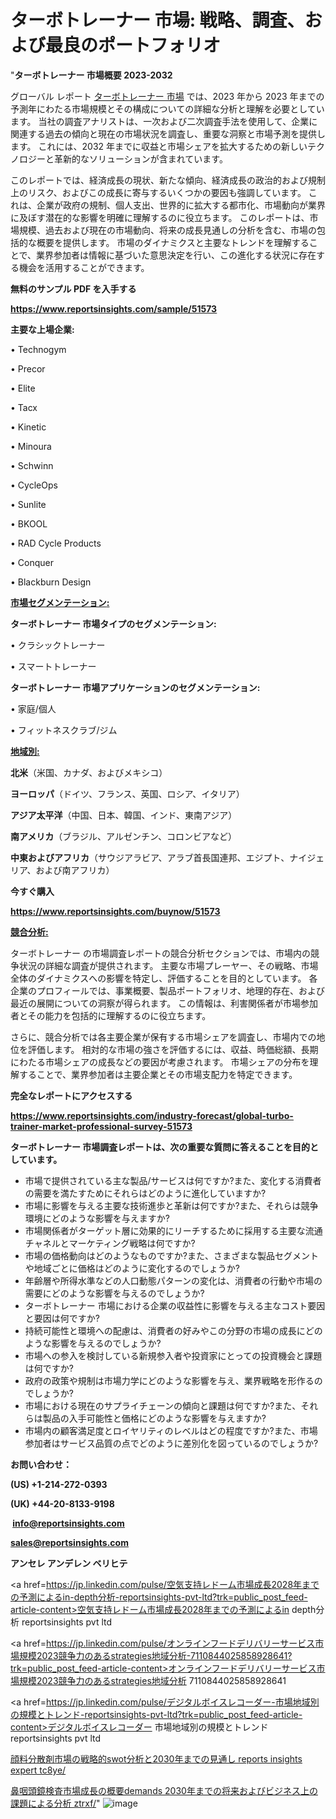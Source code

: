 # ターボトレーナー 市場: 戦略、調査、および最良のポートフォリオ

"<strong>ターボトレーナー 市場概要 2023-2032</strong>

グローバル レポート <a href=https://www.reportsinsights.com/sample/51573>ターボトレーナー 市場</a> では、2023 年から 2023 年までの予測年にわたる市場規模とその構成についての詳細な分析と理解を必要としています。 当社の調査アナリストは、一次および二次調査手法を使用して、企業に関連する過去の傾向と現在の市場状況を調査し、重要な洞察と市場予測を提供します。 これには、2032 年までに収益と市場シェアを拡大​​するための新しいテクノロジーと革新的なソリューションが含まれています。

このレポートでは、経済成長の現状、新たな傾向、経済成長の政治的および規制上のリスク、およびこの成長に寄与するいくつかの要因も強調しています。 これは、企業が政府の規制、個人支出、世界的に拡大する都市化、市場動向が業界に及ぼす潜在的な影響を明確に理解するのに役立ちます。 このレポートは、市場規模、過去および現在の市場動向、将来の成長見通しの分析を含む、市場の包括的な概要を提供します。 市場のダイナミクスと主要なトレンドを理解することで、業界参加者は情報に基づいた意思決定を行い、この進化する状況に存在する機会を活用することができます。

<strong><b>無料のサンプル PDF を入手する</b></strong>

<a href=https://www.reportsinsights.com/sample/51573><strong><u>https://www.reportsinsights.com/sample/51573</u></strong></a>

<strong>主要な上場企業:</strong>

• Technogym

• Precor

• Elite

• Tacx

• Kinetic

• Minoura

• Schwinn

• CycleOps

• Sunlite

• BKOOL

• RAD Cycle Products

• Conquer

• Blackburn Design

<strong><u>市場セグメンテーション</u></strong><strong><u>:</u></strong>

<strong>ターボトレーナー 市場タイプのセグメンテーション:</strong>

• クラシックトレーナー

• スマートトレーナー

<strong>ターボトレーナー 市場アプリケーションのセグメンテーション:</strong>

• 家庭/個人

• フィットネスクラブ/ジム

<strong><u>地域別</u></strong><strong><u>:</u></strong>

<strong>北米</strong>（米国、カナダ、およびメキシコ）

<strong>ヨーロッパ</strong>（ドイツ、フランス、英国、ロシア、イタリア）

<strong>アジア太平洋</strong>（中国、日本、韓国、インド、東南アジア）

<strong>南アメリカ</strong>（ブラジル、アルゼンチン、コロンビアなど）

<strong>中東およびアフリカ</strong>（サウジアラビア、アラブ首長国連邦、エジプト、ナイジェリア、および南アフリカ）

<strong>今すぐ購入</strong>

<a href=https://www.reportsinsights.com/buynow/51573><strong><u>https://www.reportsinsights.com/buynow/51573</u></strong></a>

<strong><u>競合分析:</u></strong>

ターボトレーナー の市場調査レポートの競合分析セクションでは、市場内の競争状況の詳細な調査が提供されます。 主要な市場プレーヤー、その戦略、市場全体のダイナミクスへの影響を特定し、評価することを目的としています。 各企業のプロフィールでは、事業概要、製品ポートフォリオ、地理的存在、および最近の展開についての洞察が得られます。 この情報は、利害関係者が市場参加者とその能力を包括的に理解するのに役立ちます。

さらに、競合分析では各主要企業が保有する市場シェアを調査し、市場内での地位を評価します。 相対的な市場の強さを評価するには、収益、時価総額、長期にわたる市場シェアの成長などの要因が考慮されます。 市場シェアの分布を理解することで、業界参加者は主要企業とその市場支配力を特定できます。

<strong>完全なレポートにアクセスする</strong>

<a href=https://www.reportsinsights.com/industry-forecast/global-turbo-trainer-market-professional-survey-51573><strong><u><b>https://www.reportsinsights.com/industry-forecast/global-turbo-trainer-market-professional-survey-51573</b></u></strong></a>

<strong><b>ターボトレーナー 市場調査レポートは、次の重要な質問に答えることを目的としています。</b></strong>
<ul>
  <li>市場で提供されている主な製品/サービスは何ですか?また、変化する消費者の需要を満たすためにそれらはどのように進化していますか?</li>
  <li>市場に影響を与える主要な技術進歩と革新は何ですか?また、それらは競争環境にどのような影響を与えますか?</li>
  <li>市場関係者がターゲット層に効果的にリーチするために採用する主要な流通チャネルとマーケティング戦略は何ですか?</li>
  <li>市場の価格動向はどのようなものですか?また、さまざまな製品セグメントや地域ごとに価格はどのように変化するのでしょうか?</li>
  <li>年齢層や所得水準などの人口動態パターンの変化は、消費者の行動や市場の需要にどのような影響を与えるのでしょうか?</li>
  <li>ターボトレーナー 市場における企業の収益性に影響を与える主なコスト要因と要因は何ですか?</li>
  <li>持続可能性と環境への配慮は、消費者の好みやこの分野の市場の成長にどのような影響を与えるのでしょうか?</li>
  <li>市場への参入を検討している新規参入者や投資家にとっての投資機会と課題は何ですか?</li>
  <li>政府の政策や規制は市場力学にどのような影響を与え、業界戦略を形作るのでしょうか?</li>
  <li>市場における現在のサプライチェーンの傾向と課題は何ですか?また、それらは製品の入手可能性と価格にどのような影響を与えますか?</li>
  <li>市場内の顧客満足度とロイヤリティのレベルはどの程度ですか?また、市場参加者はサービス品質の点でどのように差別化を図っているのでしょうか?</li>
</ul>
<strong>お問い合わせ：</strong>

<strong>(US) +1-214-272-0393</strong>

<strong>(UK) +44-20-8133-9198</strong>

<strong> </strong><a href=info@reportsinsights.com><strong><u>info@reportsinsights.com</u></strong></a>

<a href=sales@reportsinsights.com><strong><u>sales@reportsinsights.com</u></strong></a>

<strong>アンセレ アンデレン ベリヒテ</strong>

<a href=https://jp.linkedin.com/pulse/空気支持レドーム市場成長2028年までの予測によるin-depth分析-reportsinsights-pvt-ltd?trk=public_post_feed-article-content>空気支持レドーム市場成長2028年までの予測によるin depth分析 reportsinsights pvt ltd</a>

<a href=https://jp.linkedin.com/pulse/オンラインフードデリバリーサービス市場規模2023競争力のあるstrategies地域分析-7110844025858928641?trk=public_post_feed-article-content>オンラインフードデリバリーサービス市場規模2023競争力のあるstrategies地域分析 7110844025858928641</a>

<a href=https://jp.linkedin.com/pulse/デジタルボイスレコーダー-市場地域別の規模とトレンド-reportsinsights-pvt-ltd?trk=public_post_feed-article-content>デジタルボイスレコーダー 市場地域別の規模とトレンド reportsinsights pvt ltd</a>

<a href=https://www.linkedin.com/pulse/顔料分散剤市場の戦略的swot分析と2030年までの見通し-reports-insights-expert-tc8ye/>顔料分散剤市場の戦略的swot分析と2030年までの見通し reports insights expert tc8ye/</a>

<a href=https://www.linkedin.com/pulse/鼻咽頭鏡検査市場成長の概要demands-2030年までの将来およびビジネス上の課題による分析-ztrxf/>鼻咽頭鏡検査市場成長の概要demands 2030年までの将来およびビジネス上の課題による分析 ztrxf/</a>"
![image](https://github.com/gayatrid12/RImarketreport/assets/158473851/d8c97980-2a07-4d7c-b07a-7ae88c0b4fa7)

